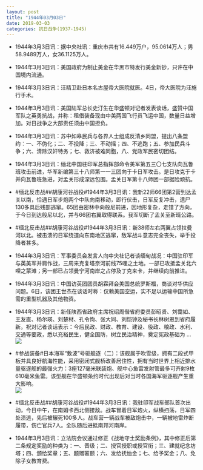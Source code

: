 ```yaml
---
layout: post
title: "1944年03月03日"
date: 2019-03-03
categories: 抗日战争(1937-1945)
---
```


<meta name="referrer" content="no-referrer" />

- 1944年3月3日讯：据中央社讯：重庆市共有16.449万户，95.0614万人；男58.9489万人，女36.1125万人。 

- 1944年3月3日讯：美国政府为制止美金在华黑市特发行美金新钞，只许在中国境内流通。 

- 1944年3月3日讯：汪精卫赴日本名古屋帝大医院就医。4日，帝大医院为汪施行手术。 

- 1944年3月3日讯：美国陆军总长史汀生在华盛顿对记者发表谈话，盛赞中国军队之英勇抗战，并称：租借装备现由中美两国飞行员飞运中国，数量日益增加。对日战争之大部责任须由中国担负。 

- 1944年3月3日讯：苏中如皋民兵与各界人士组成反清乡同盟，提出八条盟约：一、不伪化；二、不投降；三、不动摇；四、不逃跑；五、参加民兵斗争；六、清除汉奸特务；七、救济被难同胞，八、党政军民密切团结。 

- 1944年3月3日讯：缅北中国驻印军总指挥部命令美军第五三〇七支队向瓦鲁班攻击前进，华军新编第三十八师第一一三团向于卡日军攻击。是日攻克于卡并向瓦鲁班急进，对孟关形成深远包围。孟关日军第十八师团一部据险顽抗。 

- #缅北反击战##胡康河谷战役#1944年3月3日讯：我新22师66团第2营到达孟关以南，恰遇日军步炮两个中队向南移动，即行伏击，日军反复冲击，遗尸130多具后残部逃窜。65团由密林中向般尼前进，因地形复杂，走错了方向，于今日到达般尼以北，并与66团右翼取得联系。我军切断了孟关至新班公路。 

- #缅北反击战##胡康河谷战役#1944年3月3日讯：新38师左右两翼占领拉曼河以北。被击溃的日军绕道向东南地区逃窜，敌军战斗意志完全丧失，举手投降者甚多。 

- 1944年3月3日讯：军事委员会发言人向中央社记者谈缅甸战况：中国驻印军与英美军并肩作战，三周来克复塔奈河前线75哩之土地。一部已攻抵孟关北六哩之蒙滩；另一部已占领曼宁河南岸之占停及丁克来卡，并继续向前推进。 

- 1944年3月3日讯：中国访英团团员胡霖拜会美国总统罗斯福，商谈对华供应问题。6日，该团王世杰在谈话时称：仅赖美国空运，实不足以运输中国所急需的重型机器及其他物资。 

- 1944年3月3日讯：新任陕西省政府主席祝绍周偕省府委员彭昭贤、刘霭如、王友直、杨尔瑛、刘楚材、孔令恂、张大同、刘恺钟及秘书长林树恩到省府履新。祝对记者谈话表示：今后民政、财政、教育、建设、役政、粮政、水利、交通等要政，悉以充裕民生，健全国防，树立民治精神，奠定宪政基础为 ... <br/><img src="https://wx4.sinaimg.cn/large/aca367d8ly1g0pfatr90mj20c80ayglp.jpg" />

- #参战装备#日本海军“敷波”号驱舰逐（二）：该舰属于吹雪级，拥有二段式甲板并具良好航海性能，采用密闭式舰桥改善居住性，拥有当时世界上相近排水量驱逐舰的最强火力：3座127毫米联装炮、舰中心鱼雷发射管最多可齐射9枚610毫米鱼雷。该型舰在华盛顿条约时代出现后对当时各国海军驱逐舰产生重大影响。 <br/><img src="https://wx2.sinaimg.cn/large/aca367d8ly1g0pdkuwsq5j20u00u1x43.jpg" />

- #缅北反击战##胡康河谷战役#1944年3月3日讯：我驻印军战车部队首次出动，今日中午，在南姆卡西北侧接敌。战车冒着日军炮火，纵横扫荡，日军四处溃逃，先后被辗死100多人。战车营一辆战车被敌炮击中，一辆被地雷炸断履带，伤亡官兵7人。全队随后进抵南邦河南岸。 

- 1944年3月3日讯：立法院会议通过修正《战地守土奖励条例》，其中修正后第二条规定奖励的种类为：一、晋级；二、授官授职或授官衔；三、建就纪念坊塔；四、颁给奖章；五、题赠匾额；六、发给抚恤金；七、给予奖金；八、免除子女教育费。 

